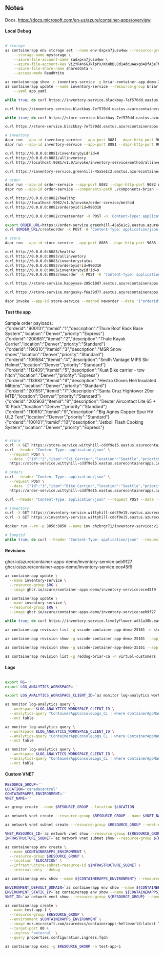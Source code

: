 ## Notes

Docs. https://docs.microsoft.com/en-us/azure/container-apps/overview

#### Local Debug

```bash

# storage
az containerapp env storage set --name env-dxpxn7jusu4ww --resource-group briar-container-app-demo-20265 \
    --storage-name mystorage \
    --azure-file-account-name sadxpxn7jusu4ww \
    --azure-file-account-key Vi2YR4n6GJklpPX/KKWhBuJd14dduAWxq04BfA3eTMzneNDbTFw0UtS/o9ysi3MJMQtpzoLOPUEU+AStCacuLQ== \
    --azure-file-share-name shareddata \
    --access-mode ReadWrite

az containerapp show -n inventory-service -g briar-container-app-demo-20265 -o yaml > app.yaml
az containerapp update --name inventory-service --resource-group briar-container-app-demo-20265 \
    --yaml app.yaml

while true; do curl https://inventory-service.blackbay-7ef570dd.eastus.azurecontainerapps.io/allinventory && echo '' ; sleep 2; done

curl https://inventory-service.blackbay-7ef570dd.eastus.azurecontainerapps.io/allinventory

while true; do curl https://store-service.blackbay-7ef570dd.eastus.azurecontainerapps.io/orderbyid?id=232323 && echo '' ; sleep 2; done

curl https://store-service.blackbay-7ef570dd.eastus.azurecontainerapps.io/orderbyid?id=232323

# inventory
dapr run --app-id inventory-service --app-port 8081 --dapr-http-port 9081 --dapr-grpc-port 7081 npm start
dapr run --app-id inventory-service --app-port 8081 --dapr-http-port 9081 npm start

curl http://0.0.0.0:8081/inventorybyid?id=9
curl http://0.0.0.0:8081/allinventory
curl http://localhost:9081/v1.0/invoke/inventory-service/method/allinventory

curl https://inventory-service.greenhill-45a5e1c2.eastus.azurecontainerapps.io/allinventory

# order
dapr run --app-id order-service --app-port 8082 --dapr-http-port 9082 npm start
dapr run --app-id order-service --components-path ./components-brian --app-port 8082 --dapr-http-port 9082 --dapr-grpc-port 7082 npm start

curl http://0.0.0.0:8082/healthz
curl http://localhost:9082/v1.0/invoke/order-service/method
curl http://0.0.0.0:8082/orderbyid?id=990310

curl http://0.0.0.0:8082/createorder -X POST -H 'Content-Type: application/json' -d '{"orderid":"990310","itemid":"3","description":"MSR Snow shoes","location":"Denver","priority":"Standard"}'

export ORDER_URL=https://order-service.greenhill-45a5e1c2.eastus.azurecontainerapps.io
curl $ORDER_URL/createorder -X POST -H 'Content-Type: application/json' -d '{"orderid":"444444","itemid":"3","description":"Crappy Snow shoes","location":"Denver","priority":"Standard"}'

# store
dapr run --app-id store-service --app-port 8083 --dapr-http-port 9083 --dapr-grpc-port 7083 npm start

curl http://0.0.0.0:8083/healthz
curl http://0.0.0.0:8083/allinventory
curl http://0.0.0.0:8083/inventorystatus 
curl http://0.0.0.0:8083/orderbyid?id=990310 
curl http://0.0.0.0:8083/inventorybyid?id=9
curl http://0.0.0.0:8083/neworder -X POST -H 'Content-Type: application/json' -d '{"orderid":"990310","itemid":"3","description":"MSR Snow shoes","location":"Denver","priority":"Standard"}'

curl https://store-service.happysea-285d10d7.eastus.azurecontainerapps.io/neworder -X POST -H 'Content-Type: application/json' -d '{"orderid":"232323","itemid":"3","description":"REI Brand Snow shoes","location":"Denver","priority":"Rush"}'

curl https://store-service.mangosky-f6a39d77.eastus.azurecontainerapps.io/neworder -X POST -H 'Content-Type: application/json' -d '{"orderid":"123456","itemid":"3","description":"Santa Cruz MTB","location":"Colorado Springs","priority":"Rush"}'

dapr invoke --app-id store-service --method neworder --data '{"orderid":"990310","itemid":"3","description":"MSR Snow shoes","location":"Denver","priority":"Standard"}'
```

#### Test the app

Sample order payloads:
{"orderid":"900101","itemid":"1","description":"Thule Roof Rack Base System","location":"Denver","priority":"Express"}
{"orderid":"200881","itemid":"2","description":"Thule Kayak Carrier","location":"Denver","priority":"Standard"}
{"orderid":"190310","itemid":"3","description":"MSR Snow shoes","location":"Denver","priority":"Standard"}
{"orderid":"109584","itemid":"4","description":"Smith Vantage MIPS Ski Helmet","location":"Denver","priority":"Standard"}
{"orderid":"112409","itemid":"5","description":"Kuat Bike carrier - tow hitch","location":"Denver","priority":"Express"}
{"orderid":"113982","itemid":"6","description":"Hestra Gloves Heli Insulated Mittens","location":"Denver","priority":"Standard"}
{"orderid":"201551","itemid":"7","description":"Santa Cruz Hightower 29er MTB","location":"Denver","priority":"Standard"} 
{"orderid":"202903","itemid":"8","description":"Deuter Aircontact Lite 65 + 10 Pack","location":"Denver","priority":"Standard"}
{"orderid":"110910","itemid":"9","description":"Big Agnes Copper Spur HV UL2 Tent","location":"Denver","priority":"Standard"}
{"orderid":"100101","itemid":"10","description":"Jetboil Flash Cooking System","location":"Denver","priority":"Express"} 

```bash

# store
curl -X GET https://store-service.wittyhill-cddf9e15.eastus.azurecontainerapps.io/order?id=1
curl --header "Content-Type: application/json" \
  --request POST \
  --data '{"id":"2","item":"Ski Carrier","location":"Seattle","priority":"Standard"}' \
  https://store-service.wittyhill-cddf9e15.eastus.azurecontainerapps.io/order?id=undefined

# orders
curl --header "Content-Type: application/json" \
  --request POST \
  --data '{"id":"3","item":"Bike Carrier","location":"Seattle","priority":"Standard"}' \
  https://order-service.wittyhill-cddf9e15.eastus.azurecontainerapps.io/order?id=undefined

curl --header "Content-Type: application/json" --request POST --data '{"id":"4","item":"Rack Locking System","location":"Denver","priority":"Standard"}' https://order-service.wittyhill-cddf9e15.eastus.azurecontainerapps.io/order?id=undefined

# inventory
curl -X GET https://inventory-service.wittyhill-cddf9e15.eastus.azurecontainerapps.io/
curl -X GET https://inventory-service.wittyhill-cddf9e15.eastus.azurecontainerapps.io/inventory

docker run --rm -p 8050:8050 --name inv chzbrgr71/inventory-service:v1.5

# looptid
while true; do curl --header "Content-Type: application/json" --request POST --data '{"id":"4","item":"Rack Locking System","location":"Denver","priority":"Standard"}' https://order-service.wittyhill-cddf9e15.eastus.azurecontainerapps.io/order?id=undefined && echo '' ; sleep 3; done

```

#### Revisions

ghcr.io/azure/container-apps-demo/inventory-service:aeb9f27
ghcr.io/azure/container-apps-demo/inventory-service:ece45f9

```bash
az containerapp update \
  --name inventory-service \
  --resource-group $RG \
  --image ghcr.io/azure/container-apps-demo/inventory-service:ece45f9

az containerapp update \
  --name inventory-service \
  --resource-group $RG \
  --image ghcr.io/azure/container-apps-demo/inventory-service:aeb9f27  

while true; do curl https://inventory-service.livelyflower-ad51a38b.eastus.azurecontainerapps.io && echo '' ; sleep 1; done

az containerapp revision list -g vscode-container-app-demo-25161 -n store-service

az containerapp revision show -g vscode-container-app-demo-25161 --app store-service -n store-service--ftpc5po -o json

az containerapp revision show -g vscode-container-app-demo-25161 --app store-service -n store-service--ftpc5po -o json | jq -r '.replicas'

az containerapp revision list -g reddog-briar-ca -n virtual-customers
```

#### Logs

```bash

export RG=''
export LOG_ANALYTICS_WORKSPACE=''

export LOG_ANALYTICS_WORKSPACE_CLIENT_ID=`az monitor log-analytics workspace show --query customerId -g $RG -n $LOG_ANALYTICS_WORKSPACE --out tsv`

az monitor log-analytics query \
  --workspace $LOG_ANALYTICS_WORKSPACE_CLIENT_ID \
  --analytics-query "ContainerAppConsoleLogs_CL | where ContainerAppName_s == 'store-service' | project ContainerAppName_s, Log_s, TimeGenerated " \
  --out table

az monitor log-analytics query \
  --workspace $LOG_ANALYTICS_WORKSPACE_CLIENT_ID \
  --analytics-query "ContainerAppConsoleLogs_CL | where ContainerAppName_s == 'order-service' | project ContainerAppName_s, Log_s, TimeGenerated " \
  --out table

az monitor log-analytics query \
  --workspace $LOG_ANALYTICS_WORKSPACE_CLIENT_ID \
  --analytics-query "ContainerAppConsoleLogs_CL | where ContainerAppName_s == 'inventory-service' | project ContainerAppName_s, Log_s, TimeGenerated " \
  --out table
```

#### Custom VNET

```bash
RESOURCE_GROUP=''
LOCATION='canadacentral'
CONTAINERAPPS_ENVIRONMENT=''
VNET_NAME=''

az group create --name $RESOURCE_GROUP --location $LOCATION

az network vnet create --resource-group $RESOURCE_GROUP --name $VNET_NAME --location $LOCATION  --address-prefix 10.0.0.0/16

az network vnet subnet create --resource-group $RESOURCE_GROUP --vnet-name $VNET_NAME --name infrastructure --address-prefixes 10.0.0.0/23  

VNET_RESOURCE_ID=`az network vnet show --resource-group ${RESOURCE_GROUP} --name ${VNET_NAME} --query "id" -o tsv | tr -d '[:space:]'`
INFRASTRUCTURE_SUBNET=`az network vnet subnet show --resource-group ${RESOURCE_GROUP} --vnet-name $VNET_NAME --name infrastructure --query "id" -o tsv | tr -d '[:space:]'`

az containerapp env create \
  --name $CONTAINERAPPS_ENVIRONMENT \
  --resource-group $RESOURCE_GROUP \
  --location "$LOCATION" \
  --infrastructure-subnet-resource-id $INFRASTRUCTURE_SUBNET \
  --internal-only --debug

az containerapp env show --name ${CONTAINERAPPS_ENVIRONMENT} --resource-group ${RESOURCE_GROUP} -o json

ENVIRONMENT_DEFAULT_DOMAIN=`az containerapp env show --name ${CONTAINERAPPS_ENVIRONMENT} --resource-group ${RESOURCE_GROUP} --query properties.defaultDomain --out json | tr -d '"'`
ENVIRONMENT_STATIC_IP=`az containerapp env show --name ${CONTAINERAPPS_ENVIRONMENT} --resource-group ${RESOURCE_GROUP} --query properties.staticIp --out json | tr -d '"'`
VNET_ID=`az network vnet show --resource-group ${RESOURCE_GROUP} --name ${VNET_NAME} --query id --out json | tr -d '"'`

az containerapp create \
  --name test-app-1 \
  --resource-group $RESOURCE_GROUP \
  --environment $CONTAINERAPPS_ENVIRONMENT \
  --image mcr.microsoft.com/azuredocs/containerapps-helloworld:latest \
  --target-port 80 \
  --ingress 'external' \
  --query properties.configuration.ingress.fqdn

az containerapp exec -g $RESOURCE_GROUP -n test-app-1

```